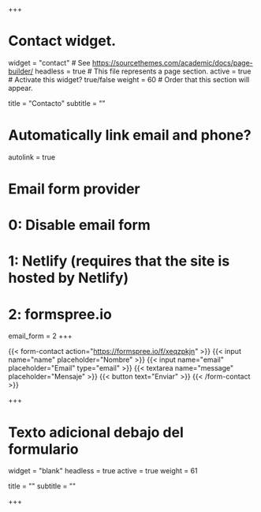 +++
# Contact widget.
widget = "contact"  # See https://sourcethemes.com/academic/docs/page-builder/
headless = true  # This file represents a page section.
active = true  # Activate this widget? true/false
weight = 60  # Order that this section will appear.

title = "Contacto"
subtitle = ""

# Automatically link email and phone?
autolink = true

# Email form provider
#   0: Disable email form
#   1: Netlify (requires that the site is hosted by Netlify)
#   2: formspree.io
email_form = 2
+++

{{< form-contact action="https://formspree.io/f/xeqzpkjn" >}}
  {{< input name="name" placeholder="Nombre" >}}
  {{< input name="email" placeholder="Email" type="email" >}}
  {{< textarea name="message" placeholder="Mensaje" >}}
  {{< button text="Enviar" >}}
{{< /form-contact >}}

+++
# Texto adicional debajo del formulario
widget = "blank"
headless = true
active = true
weight = 61

title = ""
subtitle = ""

+++


